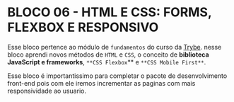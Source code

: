 # BLOCO 06 - HTML E CSS: FORMS, FLEXBOX E RESPONSIVO    

Esse bloco pertence ao módulo de `fundamentos` do curso da [Trybe](https://www.betrybe.com/).
nesse bloco aprendi novos métodos de `HTML` e `CSS`, o conceito de **biblioteca JavaScript e frameworks**, `**CSS Flexbox`** e `**CSS Mobile First**`.

Esse bloco é importantissimo para completar o pacote de desenvolvimento front-end pois com ele iremos incrementar as paginas com mais responsividade ao usuario.